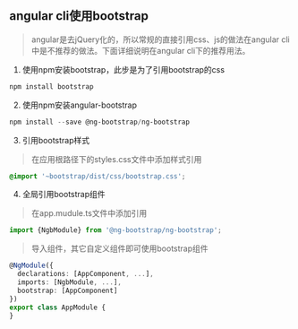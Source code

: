 ## angular cli使用bootstrap

> angular是去jQuery化的，所以常规的直接引用css、js的做法在angular cli中是不推荐的做法。下面详细说明在angular cli下的推荐用法。

1. 使用npm安装bootstrap，此步是为了引用bootstrap的css

```powershell
npm install bootstrap
```

2. 使用npm安装angular-bootstrap

```powershell
npm install --save @ng-bootstrap/ng-bootstrap
```

3. 引用bootstrap样式

> 在应用根路径下的styles.css文件中添加样式引用

```css
@import '~bootstrap/dist/css/bootstrap.css';
```

4. 全局引用bootstrap组件

>在app.mudule.ts文件中添加引用

```typescript
import {NgbModule} from '@ng-bootstrap/ng-bootstrap';
```

> 导入组件，其它自定义组件即可使用bootstrap组件

```typescript
@NgModule({
  declarations: [AppComponent, ...],
  imports: [NgbModule, ...],  
  bootstrap: [AppComponent]
})
export class AppModule {
}
```

